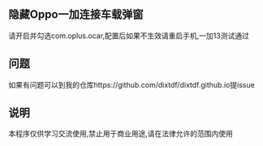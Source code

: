 ## 隐藏Oppo一加连接车载弹窗
请开启并勾选com.oplus.ocar,配置后如果不生效请重启手机,一加13测试通过

## 问题
如果有问题可以到我的仓库https://github.com/dixtdf/dixtdf.github.io提issue

## 说明
本程序仅供学习交流使用,禁止用于商业用途,请在法律允许的范围内使用
